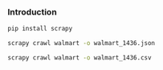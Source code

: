 ### Introduction


```bash
pip install scrapy

scrapy crawl walmart -o walmart_1436.json

scrapy crawl walmart -o walmart_1436.csv
```
